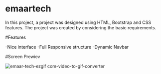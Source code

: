 # emaartech

In this project, a project was designed using HTML, Bootstrap and CSS features. The project was created by considering the basic requirements.

#Features

-Nice interface
-Full Responsive structure
-Dynamic Navbar

#Screen Prewiev


![emaar-tech-ezgif com-video-to-gif-converter](https://github.com/ExArass/emaartech/assets/119482782/bbd91381-bf61-435b-93ef-6b98e844957e)
